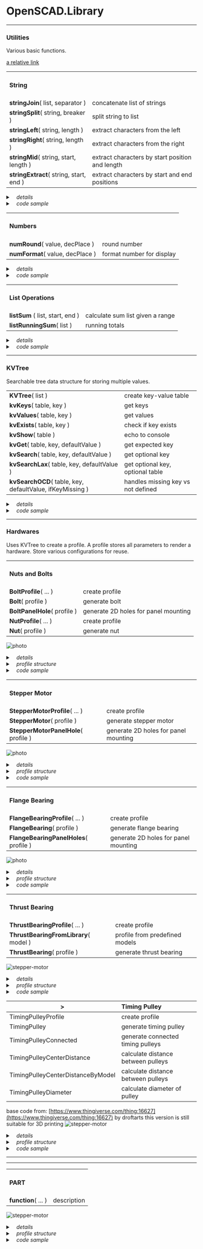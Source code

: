 # OpenSCAD.Library
---

### Utilities
Various basic functions.

[a relative link](./docs/utility.md)

<!--section Utilities.String-->
<table>
<tr><td colspan="2"><h4>String</h4></td></tr>
<tr><td><b>stringJoin</b>( list, separator )      </td><td>concatenate list of strings</td></tr>
<tr><td><b>stringSplit</b>( string, breaker )     </td><td>split string to list</td></tr>
<tr><td><b>stringLeft</b>( string, length )       </td><td>extract characters from the left</td></tr>
<tr><td><b>stringRight</b>( string, length )      </td><td>extract characters from the right</td></tr>
<tr><td><b>stringMid</b>( string, start, length ) </td><td>extract characters by start position and length</td></tr>
<tr><td><b>stringExtract</b>( string, start, end )</td><td>extract characters by start and end positions</td></tr>
</table>

<details function>
  <summary>&nbsp; &nbsp;<i>details</i></summary>
<table>
<tr><td colspan="2"><h4>stringJoin( list, separator )
<tr><td>list          <td>list of strings
<tr><td>separator = ""<td>optional separator between items
<tr><td><b><i>return  <td>string
</table>
<table>
<tr><td colspan="2"><h4>stringSplit( string, breaker )
<tr><td>string       <td>string to split
<tr><td>breaker = "."<td>breaker to use to separate each substring
<tr><td><b><i>return <td>list of string
</table>
<table>
<tr><td colspan="2"><h4>stringLeft( string, length )
<tr><td>string      <td>string to extract from
<tr><td>length      <td>number of characters to extract from the left
<tr><td><b><i>return<td>string
</table>
<table>
<tr><td colspan="2"><h4>stringRight( string, length )
<tr><td>string      <td>string to extract from
<tr><td>length      <td>number of characters to extract from the right
<tr><td><b><i>return<td>string
</table>
<table>
<tr><td colspan="2"><h4>stringMid( string, start, length )
<tr><td>string      <td>string to extract from
<tr><td>start = 0   <td>starting character position to extract
<tr><td>length      <td>number of characters to extract
<tr><td><b><i>return<td>string
</table>
<table>
<tr><td colspan="2"><h4>stringExtract( string, start, end )
<tr><td>string      <td>string to extract from
<tr><td>start = 0   <td>starting character position to extract
<tr><td>end         <td>ending character position to extract
<tr><td><b><i>return<td>string
</table>

</details>

<details code>
  <summary>&nbsp; &nbsp;<i>code sample</i></summary>

```
echo("\n\n stringJoin(list,separator=\".\"):");
a = [ "apple", "banana", "carrot" ];
echo( str       ( a      ) ); // ["apple","banana","carrot"]
echo( stringJoin( a      ) ); // "applebananacarrot"
echo( stringJoin( a, "-" ) ); // "apple-banana-carrot"
b = [ 1, 22, 333 ];
echo( stringJoin( b      ) ); // "122333"
echo( stringJoin( b, "-" ) ); // "1-22-333"

echo("\n\n stringSplit(string,breaker=\".\"):");
echo( stringSplit( "apple"        , "." ) );   // ["apple"]
echo( stringSplit( "a.bb.ccc.dddd", "." ) );   // ["a","bb","ccc","dddd"]

echo("\n\n stringLeft(string,length):");       // "television"
echo(    stringLeft( "television", 1 ) );      // "t"
echo(    stringLeft( "television", 4 ) );      // "tele"

echo("\n\n stringRight(string,length):");      // "television"
echo(   stringRight( "television", 4 ) );      //       "sion"
echo(   stringRight( "television", 6 ) );      //     "vision"

echo("\n\n stringMid(string,start,length):");  // "television"
echo(     stringMid( "television", 0, 4 ) );   // "tele"
echo(     stringMid( "television", 4, 6 ) );   //     "vision"
echo(     stringMid( "television", 4, 5 ) );   //     "visio"

echo("\n\n stringExtract(string,start,end):"); // "television"
echo( stringExtract( "television", 0, 3 ) );   // "tele"
echo( stringExtract( "television", 4, 9 ) );   //     "vision"
echo( stringExtract( "television", 4, 5 ) );   //     "vi"
```
</details>
<!--/section-->

<!--section Utilities.Numbers-->
<table>
<tr><td colspan="2"><h4>Numbers</h4></td></tr>
<tr><td><b>numRound</b>( value, decPlace ) </td><td>round number
<tr><td><b>numFormat</b>( value, decPlace )</td><td>format number for display
</table>

<details function>
  <summary>&nbsp; &nbsp;<i>details</i></summary>
<table>
<tr><td colspan="2"><h4>numRound( value, decPlace=2 )
<tr><td>value       <td>number to round
<tr><td>decPlace = 2<td>decimal places to round to
<tr><td><b><i>return<td>number
</table>
<table>
<tr><td colspan="2"><h4>numFormat( value, decPlace=2, pos1000=3, sep1000=",", decPoint="." )
<tr><td>value         <td>number to format
<tr><td>decPlace = 2  <td>decimal places to round to
<tr><td>pos1000 = 3   <td>number of digits for 'thousand' separator
<tr><td>sep1000 = "," <td>character for 'thousand' separator
<tr><td>decPoint = "."<td>character for decimal point
<tr><td><b><i>return  <td>string
</table>
</details>

<details code>
  <summary>&nbsp; &nbsp;<i>code sample</i></summary>

```
echo("\n\n numRound(value,decPlace=2):");
echo( numRound( 123.45678     ) ); // 123.46
echo( numRound( 123.45678,  0 ) ); // 123
echo( numRound( 123.45678,  1 ) ); // 123.5
echo( numRound( 123.45678, -1 ) ); // 120
echo( numRound( 123.45678, -2 ) ); // 100

echo("\n\n numFormat(value,decPlace=2):");
n = 123456789.123456789;
echo( numFormat( n                               ) ); // "123,456,789.12"
echo( numFormat( n, 4                            ) ); // "123,456,789.1235"
echo( numFormat( n,    sep1000="`", decPoint="-" ) ); // "123`456`789-12"
echo( numFormat( n, 4, pos1000=4                 ) ); // "1,2345,6789.1235"
```
</details>

<!--/section-->

<!--section Utilities.List Operations-->

<table>
<tr><td colspan="2"><h4>List Operations</h4></td></tr>
<tr><td><b>listSum       </b>( list, start, end )</td><td>calculate sum list given a range
<tr><td><b>listRunningSum</b>( list )            </td><td>running totals
</table>

<details function>
  <summary>&nbsp; &nbsp;<i>details</i></summary>
<table>
<tr><td colspan="2"><h4>listSum( list, start=0, end )
<tr><td>list        <td>list of numbers
<tr><td>start = 0   <td>starting position to sum
<tr><td>end         <td>ending position to sum
<tr><td><b><i>return<td>number
</table>
<table>
<tr><td colspan="2"><h4>listRunningSum( list )
<tr><td>list        <td>list of numbers
<tr><td><b><i>return<td>list of numbers, output[n]=sum(input[0]:input[n])
</table>
</details>

<details code>
  <summary>&nbsp; &nbsp;<i>code sample</i></summary>

```
echo("\n\n listSum(list,start=0,end):");
a=[1,2,3,4,5];
echo( listSum(a          )); // 15
echo( listSum(a,   2,  3 )); // 7
echo( listSum(a,   2     )); // 12
echo( listSum(a,   2, 10 )); // 12
echo( listSum(a,   0,  3 )); // 10
echo( listSum(a, -10,  3 )); // 10
echo( listSum(a,   2,  0 )); // undef
echo( listSum(a,  10, 20 )); // undef

echo("\n\n listRunningSum(list):");
echo( listRunningSum(a) );   // [1, 3, 6, 10, 15]
```
</details>
<!--/section-->

---
### KVTree
Searchable tree data structure for storing multiple values.

<!--section Key-Value-->
<table>
<tr><td><b>KVTree</b>( list )</td><td>create key-value table</td></tr>
<tr><td><b>kvKeys</b>( table, key )</td><td>get keys</td></tr>
<tr><td><b>kvValues</b>( table, key )</td><td>get values</td></tr>
<tr><td><b>kvExists</b>( table, key )</td><td>check if key exists</td></tr>
<tr><td><b>kvShow</b>( table )</td><td>echo to console</td></tr>
<tr><td><b>kvGet</b>( table, key, defaultValue )</td><td>get expected key</td></tr>
<tr><td><b>kvSearch</b>( table, key, defaultValue )</td><td>get optional key</td></tr>
<tr><td><b>kvSearchLax</b>( table, key, defaultValue )</td><td>get optional key, optional table</td></tr>
<tr><td><b>kvSearchOCD</b>( table, key, defaultValue, ifKeyMissing )</td><td>handles missing key vs not defined</td></tr>
</table>

<details function>
  <summary>&nbsp; &nbsp;<i>details</i></summary>

<table>
<tr><td colspan="2"><h4>KVTree( list )
<tr><td>list        <td>list of key, value pairs
<tr><td><b><i>return<td>KVTree table (list)
</table>
<table>
<tr><td colspan="2"><h4>kvKeys( table, key )
<tr><td>table       <td>KVTree table
<tr><td>key         <td>if specified, returns the keys of of table[key] instead
<tr><td><b><i>return<td>list of keys
</table>
<table>
<tr><td colspan="2"><h4>kvValues( table, key )
<tr><td>table       <td>KVTree table
<tr><td>key         <td>if specified, returns the values of table[key] instead
<tr><td><b><i>return<td>list of values
</table>
<table>
<tr><td colspan="2"><h4>kvExists( table, key )
<tr><td>table       <td>KVTree table
<tr><td>key         <td>key to check for
<tr><td><b><i>return<td>boolean
</table>
<table>
<tr><td colspan="2"><h4>kvShow( table )
<tr><td>table       <td>KVTree table to display on console
</table>
<table>
<tr><td colspan="2"><h4>kvGet( table, key, defaultValue )
<tr><td>table       <td>KVTree table
<tr><td>key         <td>key to get
<tr><td>defaultValue<td>return if value found is undef
<tr><td><b><i>return<td>value from key
</table>
<table>
<tr><td colspan="2"><h4>kvSearch( table, key, defaultValue )
<tr><td>table       <td>KVTree table
<tr><td>key         <td>key to get
<tr><td>defaultValue<td>return if missing key or value found is undef
<tr><td><b><i>return<td>value from key
</table>
<table>
<tr><td colspan="2"><h4>kvSearchLax( table, key, defaultValue )
<tr><td>table       <td>KVTree table
<tr><td>key         <td>key to get
<tr><td>defaultValue<td>return if no table, missing key or value found is undef
<tr><td><b><i>return<td>value from key
</table>
<table>
<tr><td colspan="2"><h4>kvSearchOCD( table, key, defaultValue, ifKeyMissing )
<tr><td>table       <td>KVTree table
<tr><td>key         <td>key to get
<tr><td>defaultValue<td>return if value found is undef
<tr><td>ifKeyMissing<td>return if key is missing
<tr><td><b><i>return<td>value from key
</table>
<br>

| Version       | Invalid Table | Key is undef | Missing Key  | Value is undef |
| :------------ | :-----------: | :----------: | :----------: | :------------: |
| kvGet()       | ERROR         | ERROR        | ERROR        | defaultValue   |
| kvSearch()    | ERROR         | defaultValue | defaultValue | defaultValue   |
| kvSearchLax() | defaultValue  | defaultValue | defaultValue | defaultValue   |
| kvSearchOCD() | ERROR         | defaultValue | ifMissingKey | defaultValue   |

</details>

<details code>
  <summary>&nbsp; &nbsp;<i>code sample</i></summary>

```
table = KeyValue([
    "solo"   , 0,
    "notSure", undef,
    "fruit"  , KeyValue([ "apple", 1,      "banana", 2,       "carrot", 3     ]),
    "color"  , KeyValue([ "red"  , "meat", "green" , "grass", "blue"  , "sky" ]),
    "animal" , KeyValue([
        "dog"  , KeyValue([
            "breed", KeyValue([ "poodle",  10, "chihuahua", 20 ]),
            "color", KeyValue([ "white",   30, "brown",     40 ]) ]),
        "cat"  , KeyValue([
            "breed", KeyValue([ "siamese", 50, "persian",   60 ]),
            "color", KeyValue([ "cream",   70, "lilac",     80 ]) ]) ]),
    "model", "ABC123"
]);

echo( "\n\n ECHO: kvEcho()" );
kvEcho( table );

echo( "\n\n KEYS/VALUES: kvKeys()/kvValues()" );
echo( kvKeys  ( table ) );          // ["solo", "notSure", "fruit", "color", "animal", "model"]
echo( kvKeys  ( table, "color" ) ); // ["red", "green", "blue"]
echo( kvValues( table, "fruit" ) ); // [1, 2, 3]

echo( "\n\n KEYS EXISTS: kvExists()" );
echo( kvExists( table, "solo" ) );                    // true
echo( kvExists( table, "animal.dog.breed.poodle" ) ); // true
echo( kvExists( table, "animal.dog.breed.bulldog" ) ); // false

echo( "\n\n EXPECTED KEYS: kvGet()" );
echo( kvGet( table, "solo" ) );                   // 0
echo( kvGet( table, "notSure" ) );                // undef
echo( kvGet( table, "fruit.apple" ) );            // 1
echo( kvGet( table, "color.green" ) );            // "grass"
echo( kvGet( table, "animal.dog.color.white" ) ); // 30
echo( kvGet( table, "model" ) );                  // "ABC123"
//echo( kvGet( table, "missingKey" ) );           // ERROR: "[missingKey] missing"
//echo( kvGet( table, "fruit.dragon" ) );         // ERROR: "[dragon] in [fruit.dragon] missing"

echo( "\n\n INNER TABLE:" );
animalTable = kvGet( table, "animal" );
echo( kvGet( animalTable, "cat.breed.siamese" ) );         // 50

echo( "\n\n DEFAULT VALUES:" );
echo( kvGet( table, "notSure" ) );                         // undef
echo( kvGet( table, "notSure",      defaultValue=true ) ); // true
//echo( kvGet( table, "missingKey", defaultValue=1 ) );    // ERROR: "[missingKey] missing"

echo( "\n\n OPTIONAL KEYS: kvSearch()" );
echo( kvSearch( table, "missingKey" ) );                   // undef
echo( kvSearch( table, "animal.dragon" ) );                // undef
echo( kvSearch( table, "Model" ) );                        // undef

echo( kvSearch( table, "missingKey", defaultValue=123 ) ); // 123
echo( kvSearch( table, "notSure",    defaultValue=123 ) ); // 123
//echo( kvSearch( undef, "notSure",  defaultValue=123 ) ); // ERROR: "table not specified"

echo( "\n\n OPTIONAL TABLE: kvSearchLax()" );
echo( kvSearchLax( undef        ) );                       // undef
echo( kvSearchLax( table, undef ) );                       // undef

echo( "\n\n MISSING vs UNDEF: kvSearchOCD()" );
echo( kvSearchOCD( table, "missingKey", defaultValue="dunno"                         ) ); //  undef
echo( kvSearchOCD( table, "notSure"   , defaultValue="dunno"                         ) ); // "dunno"
echo( kvSearchOCD( table, "missingKey",                       ifKeyMissing="missing" ) ); // "missing"
echo( kvSearchOCD( table, "notSure"   ,                       ifKeyMissing="missing" ) ); //  undef
echo( kvSearchOCD( table, "missingKey", defaultValue="dunno", ifKeyMissing="missing" ) ); // "missing"
echo( kvSearchOCD( table, "notSure"   , defaultValue="dunno", ifKeyMissing="missing" ) ); // "dunno"

echo( "\n\n FUNCTION" );
mathPack = KeyValue([
    "+", function(x,y) x+y,
    "-", function(x,y) x-y,
    "x", function(x,y) x*y,
    "/", function(x,y) x/y
]);
echo( kvGet(mathPack,"+")(10,20) ); // 30
echo( kvGet(mathPack,"x")(10,20) ); // 200     
```
Console for kvEcho():
```
solo: 0
notSure: <undef>
fruit =
   apple: 1
   banana: 2
   carrot: 3
color =
   red: "meat"
   green: "grass"
   blue: "sky"
animal =
   dog =
      breed =
         poodle: 10
         chihuahua: 20
      color =
         white: 30
         brown: 40
   cat =
      breed =
         siamese: 50
         persian: 60
      color =
         cream: 70
         lilac: 80
model: "ABC123"
```
</details>
<!--/section-->

---
### Hardwares
Uses KVTree to create a profile. A profile stores all parameters to render a hardware. Store various configurations for reuse.

<!--section Stepper Motor-->
<table>
<tr><td colspan="2"><h4>Nuts and Bolts</h4></td></tr>
<tr><td><b>BoltProfile</b>( ... )</td><td>create profile</td></tr>
<tr><td><b>Bolt</b>( profile )</td><td>generate bolt</td></tr>
<tr><td><b>BoltPanelHole</b>( profile )</td><td>generate 2D holes for panel mounting</td></tr>
<tr><td><b>NutProfile</b>( ... )</td><td>create profile</td></tr>
<tr><td><b>Nut</b>( profile )</td><td>generate nut</td></tr>
</table>

![photo](/images/nuts-bolts.png)
<details function>
  <summary>&nbsp; &nbsp;<i>details</i></summary>

<table>
<tr><td colspan="3"><h4>BoltProfile( ... )</td></tr>
<tr><td>model           <td>        <td>user defined model name
<tr><td>shape = "hex"   <td>        <td>shape of head: "hex", "square" or "round"
<tr><td>feature = "none"<td>        <td>feature on head: "none", "minus", "plus" or "hex"
<tr><td>shaftDiameter   <td>&#10004;<td>shaft diameter
<tr><td>length          <td>&#10004;<td>length, exclusing head
<tr><td>headDiameter    <td>&#10004;<td>head diameter
<tr><td>headThickness   <td>&#10004;<td>head thickness
<tr><td colspan="2"><b><i>return    <td>KVTree profile
</table>
<table>
<tr><td colspan="3"><h4>Bolt( profile )
<tr><td>profile<td>&#10004;<td>bolt profile to display
</table>
<table>
<tr><td colspan="3"><h4>BoltPanelHole( profile )
<tr><td>profile<td>&#10004;<td>bolt profile to generate panel holes for
</table>

<table>
<tr><td colspan="3"><h4>NutProfile( ... )</td></tr>
<tr><td>model        <td>        <td>user defined model name
<tr><td>shape = "hex"<td>        <td>shape of head: "hex", "square" or "round"
<tr><td>boltDiameter <td>&#10004;<td>inside diameter
<tr><td>nutDiameter  <td>&#10004;<td>outside diameter
<tr><td>thickness    <td>&#10004;<td>thickness
<tr><td colspan="2"><b><i>return<td>KVTree profile
</table>
<table>
<tr><td colspan="3"><h4>Nut( profile )
<tr><td>profile<td>&#10004;<td>nut profile to display
</table>
</details>

<details structure>
  <summary>&nbsp; &nbsp;<i>profile structure</i></summary>

```
type: "bolt"
model: "esV"
diameter: 5
length: 20
head =
   shape: "hex"
   diameter: 10
   thickness: 3
   feature: "none"
```
```
type: "nut"
model: "ella"
shape: "hex"
boltDiameter: 5
nutDiameter: 8
thickness: 3"
```
</details>

<details code>
  <summary>&nbsp; &nbsp;<i>code sample</i></summary>

```
profile = BoltProfile(
    shape         = "hex",  // "hex" | "square" | "round" 
    feature       = "none", // "none" | "minus" | "plus" | "hex"
    shaftDiameter = 5,
    length        = 20,
    headDiameter  = 10,
    headThickness = 3 );
Bolt( profile );

translate( [0,-15,0] )
    linear_extrude( 3 )
    difference() {
        square( [10,10], center=true );
        BoltPanelHole( profile );
    }

translate( [30,0,0] ) {
                          featureVariation( "hex" );
    translate( [20,0,0] ) featureVariation( "square" );
    translate( [40,0,0] ) featureVariation( "round" );
}

translate( [0,-40,0] ) {
    nut1 = NutProfile( shape="hex",    boltDiameter=5, nutDiameter=8, thickness=3 );
    nut2 = NutProfile( shape="square", boltDiameter=5, nutDiameter=8, thickness=3 );
    nut3 = NutProfile( shape="round",  boltDiameter=5, nutDiameter=8, thickness=3 );
                          Nut( nut1 );
    translate( [10,0,0] ) Nut( nut2 );
    translate( [20,0,0] ) Nut( nut3 );
}

module featureVariation( shape ) {
    b1 = BoltProfile( shape=shape, shaftDiameter=3, length=15, headDiameter=6, headThickness=3 );
    Bolt( b1 );
    translate( [0,15,0] ) {
        b2 = BoltProfile( shape=shape, feature="minus", shaftDiameter=3, length=15, headDiameter=6, headThickness=3 );
        Bolt( b2 );
    }
    translate( [0,30,0] ) {
        b3 = BoltProfile( shape=shape, feature="plus", shaftDiameter=3, length=15, headDiameter=6, headThickness=3 );
        Bolt( b3 );
    }
    translate( [0,45,0] ) {
        b4 = BoltProfile( shape=shape, feature="hex", shaftDiameter=3, length=15, headDiameter=6, headThickness=3 );
        Bolt( b4 );
    }
}
```
</details>

<!--/section-->

<!--section Stepper Motor-->
<table>
<tr><td colspan="2"><h4>Stepper Motor</h4></td></tr>
<tr><td><b>StepperMotorProfile</b>( ... )</td><td>create profile</td></tr>
<tr><td><b>StepperMotor</b>( profile )</td><td>generate stepper motor</td></tr>
<tr><td><b>StepperMotorPanelHole</b>( profile )</td><td>generate 2D holes for panel mounting</td></tr>
</table>

![photo](/images/stepper-motor.png)

<details function>
  <summary>&nbsp; &nbsp;<i>details</i></summary>

<table>
<tr><td colspan="3"><h4>StepperMotorProfile( ... )</td></tr>
<tr><td>model              <td>        <td>user defined model name
<tr><td>nemaModel          <td>1A      <td>use info from NEMA model (unless overridden)
<tr><td>bodyDiameter       <td>1B      <td>width and depth of the motor
<tr><td>bodyLength         <td>1B      <td>length excluding shafts and cylinders
<tr><td>shaftDiameter      <td>1B      <td>shaft diameter
<tr><td>shaftLength        <td>1B      <td>shaft length
<tr><td>boltProfile        <td>2A      <td>use info from bolt profile (unless overridden)
<tr><td>boltDiameter       <td>2B      <td>bolt diameter
<tr><td>boltLength         <td>2B      <td>bolt length
<tr><td>boltToBoltDistance <td>&#10004;<td>distance between bolts
<tr><td>frontCylinder      <td>        <td>list [ diameter, height ]
<tr><td>backCylinder       <td>        <td>list [ diameter, height ]
<tr><td>flangeThickness    <td>        <td>list [ upper height, lower height ]
<tr><td>bodyTaper          <td>        <td>taper on body between flanges
<tr><td>overallTaper       <td>        <td>taper on motor body
<tr><td>backShaftLength = 0<td>        <td>length of shaft at the back
<tr><td>panelHoleDiameter  <td>        <td>size of center hole for panel mounting the motor
<tr><td colspan="2"><b><i>return<td>KVTree profile
</table>
<table>
<tr><td colspan="3"><h4>StepperMotor( profile )
<tr><td>profile<td>&#10004;<td>stepper motor profile to display
</table>
<table>
<tr><td colspan="3"><h4>StepperMotorPanelHole( profile )
<tr><td>profile<td>&#10004;<td>stepper motor profile to generate panel holes for
</table>
</details>

<details structure>
  <summary>&nbsp; &nbsp;<i>profile structure</i></summary>

```
type: "stepper motor"
model: "Wantai 57BYGH420-2"
nema: ""
bodyDiameter: 56.4
length =
   all: 77
   body: 57.6
   bodyOnly: 56
   frontCylinder: 1.6
   backCylinder: 0
   shaft: 19.4
   backShaft: 0
   frontFlange: 4.8
   backFlange: 0
shaft =
   diameter: 6.35
   length: 19.4
backShaft =
   diameter: 6.35
   length: 0
bolt =
   diameter: 5
   length: 10
   distance: 47.14
panelHole: 8.35
frontCylinder =
   diameter: 38.1
   length: 1.6
backCylinder =
   diameter: 0
   length: 0
taper =
   overall: 2.82
   body: 1
```
</details>

<details code>
  <summary>&nbsp; &nbsp;<i>code sample</i></summary>

```
profile1 = StepperMotorProfile( nemaModel="NEMA17" );
PartAndPanel() {
    StepperMotor( profile1 );
    StepperMotorPanelHoles( profile1 );
};

// custom size
// https://www.sparkfun.com/products/13656 ==> Wantai 57BYGH420-2
// https://www.openimpulse.com/blog/wp-content/uploads/wpsc/downloadables/57BYGH420-Stepper-Motor-Datasheet.pdf
profile2 = StepperMotorProfile(
    model           = "Wantai 57BYGH420-2",
    bodyDiameter    = 56.4,
    bodyLength      = 56,
    shaftDiameter   = 6.35,
    shaftLength     = 21-1.6,
    boltDiameter    = 5,
    boltLength      = 10,
    boltDistance    = 47.14,
    frontCylinder   = [ 38.1, 1.6 ], // diameter, height
    flangeThickness = [  4.8,   0 ], // upper, lower
    bodyTaper       = 1 );
translate( [100,0,0] )
PartAndPanel() {
    StepperMotor( profile2 );
    StepperMotorPanelHoles( profile2, enlargeBolt=3 );
};
kvEcho( profile2 );

// with gear, bolts on gear
profile3 = StepperMotorProfile(
    nemaModel     = "NEMA23",
    boltDistance  = 20,
    frontCylinder = [40,20]
);
translate( [200,0,0] )
PartAndPanel() {
    StepperMotor( profile3 );
    StepperMotorPanelHoles( profile3 );
};
    
// with gear, bolts on body, back cylinder and shaft
// bigger panel hole
profile4 = StepperMotorProfile(
    nemaModel          = "NEMA23",
    boltDiameter       = 8,
    boltLength         = 25+8,    // go below frontCylinderLength
    boltDistance       = 38,
    frontCylinder      = [40,25],
    backCylinder       = [40,20],
    panelHoleDiameter  = 40+2,    // larger than frontCylinderDiameter
    backShaftLength    = 20 );
translate( [300,0,0] ) {
    // position to upper flange
    translate( [0,0, kvGet(profile4,"length.frontCylinder")] )
        StepperMotor( profile4 );
    translate( [0,-100,0] ) PanelOnly()
        StepperMotorPanelHoles( profile4 );
}

// position to lower shaft
translate( [400,0,0] ) {
    translate( [0,0,kvGet(profile3,"length.body")] )
        StepperMotor( profile3 );
}

// position to bottom of body, excluding lower cylinder
translate( [500,0,0] ) {
    translate( [0,0,kvGet(profile4,"length.body")-kvGet(profile4,"length.backCylinder")] )
        StepperMotor( profile4 );
}

module PartAndPanel() {
    children(0);
    translate( [0,-100,0] )
        PanelOnly() children(1);
}
module PanelOnly() {
    linear_extrude( 3 )
    difference() {
        square( [60,60], center=true );
        children();
    }
}
```
</details>

<!--/section-->


<!--section Hardware.FlangeBearing-->
<table>
<tr><td colspan="2"><h4>Flange Bearing</h4></td></tr>
<tr><td><b>FlangeBearingProfile</b>( ... )</td><td>create profile</td></tr>
<tr><td><b>FlangeBearing</b>( profile )</td><td>generate flange bearing</td></tr>
<tr><td><b>FlangeBearingPanelHoles</b>( profile )</td><td>generate 2D holes for panel mounting</td></tr>
</table>

![photo](/images/bearing-flange.png)

<details function>
  <summary>&nbsp; &nbsp;<i>details</i></summary>

<table>
<tr><td colspan="3"><h4>FlangeBearingProfile( ... )</td></tr>
<tr><td>model           <td>        <td>user defined model name
<tr><td>shaftDiameter   <td>&#10004;<td>shaft diameter
<tr><td>boltDiameter = 5<td>        <td>size of bolts
<tr><td>boltDistance    <td>&#10004;<td>bolt to bolt distance
<tr><td>boltCount = 2   <td>        <td>number of bolts, 2 or 4 only
<tr><td>height          <td>&#10004;<td>height of central part
<tr><td>ringHeight      <td>        <td>height of ring around the center
<tr><td>baseHeight      <td>        <td>thickness of base
<tr><td>width           <td>        <td>overall width
<tr><td>depth           <td>        <td>overall depth
<tr><td colspan="2"><b><i>return<td>KVTree profile
</table>
<table>
<tr><td colspan="3"><h4>FlangeBearing( profile )
<tr><td>profile<td>&#10004;<td>flange bearing profile to display
</table>
<table>
<tr><td colspan="3"><h4>FlangeBearingPanelHoles( profile )
<tr><td>profile<td>&#10004;<td>flange bearing profile to generate panel holes for
</table>
</details>

<details structure>
  <summary>&nbsp; &nbsp;<i>profile structure</i></summary>

```
type: "flange bearing"
model: "FB-100"
shaftDiameter: 10
bolt =
   diameter: 5
   distance: 50
   count: 4
width: 100
depth: 80
height =
   center: 32
   ring: 25
   base: 10
```
</details>

<details code>
  <summary>&nbsp; &nbsp;<i>code sample</i></summary>

```
profile2a = FlangeBearingProfile(
    shaftDiameter =  8,
    boltDistance  = 37,
    height        = 12 );
PartAndPanel() {
    FlangeBearing( profile2a );
    FlangeBearingPanelHole( profile2a );
}

profile2b = FlangeBearingProfile(
    shaftDiameter =  10,
    boltDiameter  =   5, 
    boltDistance  =  80,
    boltCount     =   2, 
    height        =  20,
    width         = 100,
    depth         =  60 );
translate( [150,0,0] )
PartAndPanel() {
    FlangeBearing( profile2b );
    FlangeBearingPanelHole( profile2b, enlargeBolt=3 );
}

profile4a = FlangeBearingProfile( 
    shaftDiameter =  8,
    boltDistance  = 37,
    boltCount     =  4, 
    height        = 12 );
translate( [300,0,0] )
PartAndPanel() {
    FlangeBearing( profile4a );
    FlangeBearingPanelHole( profile4a, omitCenterHole=false, enlargeShaft=5 );
}

profile4b = FlangeBearingProfile(
    shaftDiameter =  10,
    boltDiameter  =   5,
    boltDistance  =  50,
    boltCount     =   4, 
    height        =  32,
    ringHeight    =  25, 
    baseHeight    =  10,
    width         = 100,
    depth         =  80 );
translate( [450,0,0] )
PartAndPanel() {
    FlangeBearing( profile4b );
    FlangeBearingPanelHole( profile4b );
}

module PartAndPanel() {
    children(0);
    translate( [0,-100,0] )
        linear_extrude( 3 )
        difference() {
            square( [120,100], center=true );
            children(1);
        }
}
```
</details>
<!--/section-->

<!--section Hardware.Thrust Bearing-->
<table>
<tr><td colspan="2"><h4>Thrust Bearing</h4></td></tr>
<tr><td><b>ThrustBearingProfile</b>( ... )</td><td>create profile</td></tr>
<tr><td><b>ThrustBearingFromLibrary</b>( model )</td><td>profile from predefined models</td></tr>
<tr><td><b>ThrustBearing</b>( profile )</td><td>generate thrust bearing</td></tr>
</table>

![stepper-motor](/images/bearing-thrust.png)

<details function>
  <summary>&nbsp; &nbsp;<i>details</i></summary>

<table>
<tr><td colspan="3"><h4>ThrustBearingProfile( ... )</td></tr>
<tr><td>model       <td>        <td>user defined model name
<tr><td>ID          <td>&#10004;<td>outside diameter
<tr><td>OD          <td>&#10004;<td>inside diameter
<tr><td>thickness   <td>&#10004;<td>thickness
<tr><td colspan="2"><b><i>return<td>KVTree profile
</table>
<table>
<tr><td colspan="3"><h4>ThrustBearingFromLibrary( model )
<tr><td>model<td>&#10004;<td>commercial name of thrust bearing, see source code
<tr><td colspan="2"><b><i>return<td>profile from predefined modes (see source code)
</table>
<table>
<tr><td colspan="3"><h4>ThrustBearing( profile )
<tr><td>profile<td>&#10004;<td>thrust bearing profile to display
</table>
</details>

<details structure>
  <summary>&nbsp; &nbsp;<i>profile structure</i></summary>

```
type: "thrust bearing"
model: "51102"
ID: 15
OD: 28
thickness: 9
```
</details>

<details code>
  <summary>&nbsp; &nbsp;<i>code sample</i></summary>

```
profile1 = ThrustBearingProfile(
    model="dunkin", ID=20, OD=30, thickness=10 );
ThrustBearing( profile1 );

profile2 = ThrustBearingFromLibrary( "51102" );
translate( [50,0,-kvGet(profile2,"thickness")] )
    ThrustBearing( profile2 );

profile3 = ThrustBearingFromLibrary( "F12-21M" );
translate( [100,0,0] )
    ThrustBearing( profile3, omitBalls=true );
```
</details>

| > | Timing Pulley
|-|:-|
| TimingPulleyProfile               | create profile
| TimingPulley                      | generate timing pulley
| TimingPulleyConnected             | generate connected timing pulleys
| TimingPulleyCenterDistance        | calculate distance between pulleys
| TimingPulleyCenterDistanceByModel | calculate distance between pulleys
| TimingPulleyDiameter              | calculate diameter of pulley

<!--/section-->

<!--section Hardware.Timing Pulley-->
<!--
<table>
<tr><td colspan="2"><h4>Timing Pulley</h4>
</h4></td></tr>
<tr><td><b>TimingPulleyProfile</b>( ... )</td><td>create profile</td></tr>
<tr><td><b>TimingPulley</b>( profile )</td><td>generate timing pulley</td></tr>
<tr><td><b>TimingPulleyConnected</b>( profile1, profile2, beltLength )</td><td>generate connected timing pulleys</td></tr>
<tr><td><b>TimingPulleyCenterDistance</b>( profile1, profile2, beltLength )</td><td>center to center distance between 2 pulleys</td></tr>
<tr><td><b>TimingPulleyCenterDistanceByModel</b>( model, tooth1, tooth2, beltLength )</td><td>center to center distance between 2 pulleys</td></tr>
<tr><td><b>TimingPulleyDiameter</b>( model, toothCount )</td><td>calculate diameter of pulley</td></tr>
</table>
-->

base code from: [https://www.thingiverse.com/thing:16627](https://www.thingiverse.com/thing:16627) by droftarts
this version is still suitable for 3D printing
![stepper-motor](/images/timing-pulley.png)

<details function>
  <summary>&nbsp; &nbsp;<i>details</i></summary>


|>|>|TimingPulleyProfile( ... )
|-|-|:-|
| model                 | &nbsp;   | user defined model name
| toothModel            | &#10004; | pulley type, eg. "T5", "GT2 2mm"...
| toothCount            | &#10004; | number of teeth
| beltWidth             | &#10004; | thickness of notched cylinder
| shaftDiameter         | &#10004; | shaft diameter
| topFlangeInfo         | &nbsp;   | list [ radiusOffset, taperedHeight, flatHeight ]
| bottomFlangeInfo      | &nbsp;   | list [ radiusOffset, taperedHeight, flatHeight ]
| hubInfo               | &nbsp;   | list [ diameter, height ]
| nutInfo               | &nbsp;   | list [ "hex" or "square", boltDiameter, nutDiameter, thickness ]
| captiveNutsInfo       | &nbsp;   | list [ nutCount, angleBetweenNuts, offsetFromShaft ]
| toothWidthTweak = 0.2 | &nbsp;   | adjustments to fine tune 3D printing...
| toothDepthTweak = 0   | &nbsp;   | ... see source timingPulleyNotchedCylinderCore()
| **_return_**          |          | KVTree profile

|>|>|TimingPulley( profile )
|-|-|:-|
|model|&#10004;|user defined model name

|>|>|TimingPulleyConnected( profile1, profile2, beltLength )
|-|-|:-|
| profile1        | &#10004; | timing pulley profile 1
| profile2        | &#10004; | timing pulley profile 2
| beltLength      | &#10004; | length of belt to use
| beltWidth       | &nbsp;   | width of belt
| beltThickness=2 | &nbsp;   | thickness of belt for display
| reversed=false  | &nbsp;   | reverse 2nd pulley (hub of other side)
| omitTeeth=false | &nbsp;   | omit teeth notches for display performance
| showBelt=true   | &nbsp;   | display connecting belt
 
<!--
<table>
<tr><td colspan="3"><h4>TimingPulleyProfile( ... )
<tr><td>model                <td>        <td>user defined model name
<tr><td>toothModel           <td>&#10004;<td>pulley type, eg. "T5", "GT2 2mm"...
<tr><td>toothCount           <td>&#10004;<td>number of teeth
<tr><td>beltWidth            <td>&#10004;<td>thickness of notched cylinder
<tr><td>shaftDiameter        <td>&#10004;<td>shaft diameter
<tr><td>topFlangeInfo        <td>        <td>list [ radiusOffset, taperedHeight, flatHeight ]
<tr><td>bottomFlangeInfo     <td>        <td>list [ radiusOffset, taperedHeight, flatHeight ]
<tr><td>hubInfo              <td>        <td>list [ diameter, height ]
<tr><td>nutInfo              <td>        <td>list [ "hex" or "square", boltDiameter, nutDiameter, thickness ]
<tr><td>captiveNutsInfo      <td>        <td>list [ nutCount, angleBetweenNuts, offsetFromShaft ]
<tr><td>toothWidthTweak = 0.2<td>        <td>adjustments to fine tune 3D printing...
<tr><td>toothDepthTweak = 0  <td>        <td>... see source timingPulleyNotchedCylinderCore()
<tr><td colspan="2"><b><i>return<td>KVTree profile
</table>
<table>
<tr><td colspan="3"><h4>TimingPulley( profile )
<tr><td>profile<td>&#10004;<td>timing pulley profile to display
</table>
<table>
<tr><td colspan="3"><h4>TimingPulleyConnected( profile1, profile2, beltLength )
<tr><td>profile1       <td>&#10004;<td>timing pulley profile 1
<tr><td>profile2       <td>&#10004;<td>timing pulley profile 2
<tr><td>beltLength     <td>&#10004;<td>length of belt to use
<tr><td>beltWidth      <td>        <td>width of belt
<tr><td>beltThickness=2<td>        <td>thickness of belt for display
<tr><td>reversed=false <td>        <td>reverse 2nd pulley (hub of other side)
<tr><td>omitTeeth=false<td>        <td>omit notches for display performance
<tr><td>showBelt=true  <td>        <td>show or hide connecting belt
</table>
-->

<table>
<tr><td colspan="3"><h4>TimingPulleyCenterDistance( profile1, profile2, beltLength )
<tr><td>profile1  <td>&#10004;<td>timing pulley profile 1
<tr><td>profile2  <td>&#10004;<td>timing pulley profile 2
<tr><td>beltLength<td>&#10004;<td>length of belt to use
<tr><td colspan="2"><b><i>return<td>distance between centers
</table>
<table>
<tr><td colspan="3"><h4>TimingPulleyCenterDistanceByModel( model, toothCount1, toothCount2, beltLength )
<tr><td>model      <td>&#10004;<td>pulley type, eg. "T5", "GT2 2mm"...
<tr><td>toothCount1<td>&#10004;<td>number of teeth of pulley 1
<tr><td>toothCount2<td>&#10004;<td>number of teeth of pulley 2
<tr><td>beltLength <td>&#10004;<td>length of belt to use
<tr><td colspan="2"><b><i>return<td>distance between centers
</table>
<table>
<tr><td colspan="3"><h4>TimingPulleyDiameter( model, toothCount )
<tr><td>model     <td>&#10004;<td>pulley type, eg. "T5", "GT2 2mm"...
<tr><td>toothCount<td>&#10004;<td>number of teeth of pulley 1
<tr><td colspan="2"><b><i>return<td>diameter of pulley
</table>
</details>

<details structure>
  <summary>&nbsp; &nbsp;<i>profile structure</i></summary>

```
type: "timing pulley"
model: "pushy-101"
toothModel: "GT2 2mm"
toothCount: 60
beltWidth: 12
shaftDiameter: 6
height =
   total: 33
   beltCenter: 24
   belt: 12
   topFlange: 3
   bottomFlange: 3
   hub: 15
topFlange =
   offset: 3
   height: 3
   taperHeight: 1
   flatHeight: 2
bottomFlange =
   offset: 3
   height: 3
   taperHeight: 1
   flatHeight: 2
hub =
   diameter: 20
   height: 15
nut =
   shape: "hex"
   boltDiameter: 3.2
   nutDiameter: 5.7
   thickness: 2.7
captiveNuts =
   count: 3
   angleBetweenNuts: 120
   offsetFromShaft: 1.2
tweak =
   toothWidth: 0
   toothDepth: 0
```
</details>

<details code>
  <summary>&nbsp; &nbsp;<i>code sample</i></summary>

```
profile1 = TimingPulleyProfile(

    toothModel         = "GT2 2mm",
    toothCount         =   60,
    beltWidth          =   12,
    shaftDiameter      =    6,
    topFlangeInfo    = [    3,   // offset notched cylinder diameter
                            1,   // tapered height
                            2    // flat height
                       ],
    bottomFlangeInfo = [    3,
                            1,
                            2
                       ],
    hubInfo          = [   20,   // diameter
                           15    // height
                       ],         
    nutInfo          = [ "hex",  // hex or square
                            3.2, // bolt diameter
                            5.7, // nut diameter
                            2.7  // thickness
                       ],
    captiveNutsInfo  = [    3,   // number of nuts
                          120,   // angle between nuts
                            1.2  // offset from shaft (NOT offset from center)
                       ],
    toothWidthTweak    =    0.2, // fine tune teeth for 3D printing
    toothDepthTweak    =    0
    );

translate( [0,0,0] )
    TimingPulley( profile1, omitTeeth=true );

// 3-D PRINTING (detailed but slow)
translate( [75,0,0] )
    TimingPulley( profile1, for3DPrinting=true, autoFlip=true );

// CONNECTED PULLEYS
profile2 = TimingPulleyProfile(
    toothModel="GT2 2mm",
    toothCount=16, beltWidth=12,
    shaftDiameter=6,
    topFlangeInfo=[3,1,2], bottomFlangeInfo=[3,1,2],
    hubInfo=[20,15] );

beltLength=200;
center2center = TimingPulleyCenterDistance( profile1, profile2, beltLength );
s1 = kvGet(profile1,"shaftDiameter" );
s2 = kvGet(profile2,"shaftDiameter" );

translate( [150,0,0] ) {
    TimingPulleyConnected( profile1, profile2, beltLength, beltWidth=10, reversed=true );            
                                     translate( [0,0,30] ) cylinder( 100, d=s1, center=true );
    translate( [center2center,0,0] ) translate( [0,0,30] ) cylinder( 100, d=s2, center=true );
}

// COMPUTATIONS
echo( TimingPulleyDiameter( "AT5", 64 ) );
echo( TimingPulleyDiameter( "AT5", 20 ) );
echo( TimingPulleyCenterDistanceByModel( "AT5", 64, 20, 700 ) );
```
</details>

<!--/section-->





---
---
<!--section TEMPLATE-->
<table>
<tr><td colspan="2"><h4>PART</h4></td></tr>
<tr><td><b>function</b>( ... )</td><td>description</td></tr>
</table>

![stepper-motor](/images/abc.png)

<details function>
  <summary>&nbsp; &nbsp;<i>details</i></summary>

<table>
<tr><td colspan="2"><h4>function( ... )</td></tr>
<tr><td>param              <td>description
<tr><td><b><i>return       <td>description
</table>
</details>

<details structure>
  <summary>&nbsp; &nbsp;<i>profile structure</i></summary>

```
tree
```
</details>

<details code>
  <summary>&nbsp; &nbsp;<i>code sample</i></summary>

```
code

```
</details>

<!--/section-->


<!--
## TEST ONLY
<details>

  <summary>Click to expand!</summary>
  
  ## Heading
  
  ### 3rd level

  #### 4th

  ##### 5th

  1. A numbered
  2. list
     * With some
     * Sub bullets

</details>
.  

  ## Heading
  
  ### 3rd level

  #### 4th

  ##### 5th

  1. A numbered
  2. list
     * With some
     * Sub bullets
.  
  
hello there  
  
  

```
code
```

[Contribution guidelines for this project](docs/CONTRIBUTING.md)
-->
